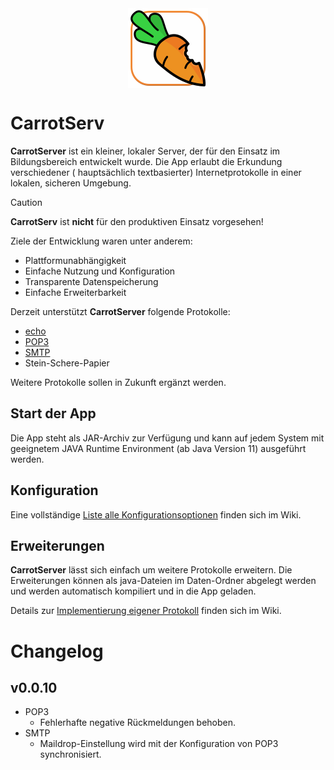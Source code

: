 <img src="assets/CarrotServer_Logo.png" width="128" style="margin:0 auto; display: block;"/>

# CarrotServ

**CarrotServer** ist ein kleiner, lokaler Server, der für den Einsatz im
Bildungsbereich entwickelt wurde. Die App erlaubt die Erkundung verschiedener (
hauptsächlich textbasierter)
Internetprotokolle in einer lokalen, sicheren Umgebung.

> [!CAUTION]
> **CarrotServ** ist **nicht** für den produktiven Einsatz
> vorgesehen!

Ziele der Entwicklung waren unter anderem:

- Plattformunabhängigkeit
- Einfache Nutzung und Konfiguration
- Transparente Datenspeicherung
- Einfache Erweiterbarkeit

Derzeit unterstützt **CarrotServer** folgende Protokolle:

- [echo](https://datatracker.ietf.org/doc/html/rfc862/)
- [POP3](https://datatracker.ietf.org/doc/html/rfc1939/)
- [SMTP](https://datatracker.ietf.org/doc/html/rfc5321/)
- Stein-Schere-Papier

Weitere Protokolle sollen in Zukunft ergänzt werden.

## Start der App

Die App steht als JAR-Archiv zur Verfügung und kann auf jedem System mit
geeignetem JAVA Runtime Environment (ab Java Version 11) ausgeführt werden.

## Konfiguration

Eine vollständige [Liste alle Konfigurationsoptionen](https://github.com/jneug/carrotserver/wiki/Konfiguration) finden sich im Wiki.

## Erweiterungen

**CarrotServer** lässt sich einfach um weitere Protokolle erweitern. Die
Erweiterungen können als java-Dateien im Daten-Ordner abgelegt werden und werden
automatisch kompiliert und in die App geladen.

Details zur [Implementierung eigener Protokoll](https://github.com/jneug/carrotserver/wiki/Erweiterungen-programmieren) finden sich im Wiki.

# Changelog

## v0.0.10

- POP3
  - Fehlerhafte negative Rückmeldungen behoben.
- SMTP
  - Maildrop-Einstellung wird mit der Konfiguration von POP3 synchronisiert.
